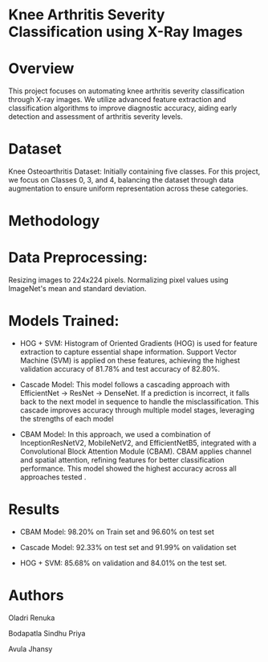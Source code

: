 # Knee Arthritis Severity Classification using X-Ray Images
# Overview
This project focuses on automating knee arthritis severity classification through X-ray images. We utilize advanced feature extraction and classification algorithms to improve diagnostic accuracy, aiding early detection and assessment of arthritis severity levels.

# Dataset
Knee Osteoarthritis Dataset: Initially containing five classes. For this project, we focus on Classes 0, 3, and 4, balancing the dataset through data augmentation to ensure uniform representation across these categories.

# Methodology
# Data Preprocessing:
Resizing images to 224x224 pixels.
Normalizing pixel values using ImageNet's mean and standard deviation.

# Models Trained:
* HOG + SVM: Histogram of Oriented Gradients (HOG) is used for feature extraction to capture essential shape information. Support Vector Machine (SVM) is applied 
  on these features, achieving the highest validation accuracy of 81.78% and test accuracy of 82.80%.

* Cascade Model: This model follows a cascading approach with EfficientNet -> ResNet -> DenseNet. If a prediction is incorrect, it falls back to the next model in 
  sequence to handle the misclassification. This cascade improves accuracy through multiple model stages, leveraging the strengths of each model 

* CBAM Model: In this approach, we used a combination of InceptionResNetV2, MobileNetV2, and EfficientNetB5, integrated with a Convolutional Block Attention 
  Module (CBAM). CBAM applies channel and spatial attention, refining features for better classification performance. This model showed the highest accuracy 
  across all approaches tested .

# Results
* CBAM Model: 98.20% on Train set and 96.60% on test set

* Cascade Model: 92.33% on test set and 91.99% on validation set

* HOG + SVM:  85.68% on validation and 84.01% on the test set.


# Authors
Oladri Renuka

Bodapatla Sindhu Priya

Avula Jhansy

